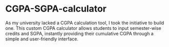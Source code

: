 # CGPA-SGPA-calculator
As my university lacked a CGPA calculation tool, I took the initiative to build one. This custom CGPA calculator allows students to input semester-wise credits and SGPA, instantly providing their cumulative CGPA through a simple and user-friendly interface.
